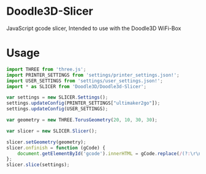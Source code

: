 # Doodle3D-Slicer
JavaScript gcode slicer, Intended to use with the Doodle3D WiFi-Box
# Usage

```javascript
import THREE from 'three.js';
import PRINTER_SETTINGS from 'settings/printer_settings.json!';
import USER_SETTINGS from 'settings/user_settings.json!';
import * as SLICER from 'Doodle3D/Doodle3d-Slicer';

var settings = new SLICER.Settings();
settings.updateConfig(PRINTER_SETTINGS["ultimaker2go"]);
settings.updateConfig(USER_SETTINGS);

var geometry = new THREE.TorusGeometry(20, 10, 30, 30);

var slicer = new SLICER.Slicer();

slicer.setGeometry(geometry);
slicer.onfinish = function (gCode) {
	document.getElementById('gcode').innerHTML = gCode.replace(/(?:\r\n|\r|\n)/g, '<br />');
};
slicer.slice(settings);
```

